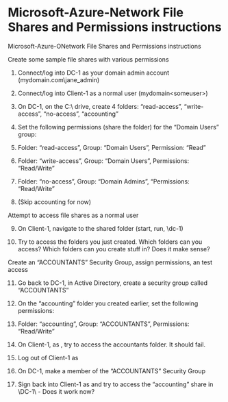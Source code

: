 #  Microsoft-Azure-Network File Shares and Permissions instructions
 Microsoft-Azure-ONetwork File Shares and Permissions instructions

Create some sample file shares with various permissions

1. Connect/log into DC-1 as your domain admin account (mydomain.com\jane_admin)
    
2. Connect/log into Client-1 as a normal user (mydomain\<someuser>)

3. On DC-1, on the C:\ drive, create 4 folders: “read-access”, “write-access”, “no-access”, “accounting”

4. Set the following permissions (share the folder) for the “Domain Users” group:

5. Folder: “read-access”, Group: “Domain Users”, Permission: “Read”

6. Folder: “write-access”,  Group: “Domain Users”, Permissions: “Read/Write”

7. Folder: “no-access”, Group: “Domain Admins”, “Permissions: “Read/Write”

8. (Skip accounting for now)

Attempt to access file shares as a normal user

9. On Client-1, navigate to the shared folder (start, run, \\dc-1)

10. Try to access the folders you just created. Which folders can you access? Which folders can you create stuff in? Does it make sense?

Create an “ACCOUNTANTS” Security Group, assign permissions, an test access

11. Go back to DC-1, in Active Directory, create a security group called “ACCOUNTANTS”

12. On the “accounting” folder you created earlier, set the following permissions:

13. Folder: “accounting”, Group: “ACCOUNTANTS”, Permissions: “Read/Write”

14. On Client-1, as  <someuser>, try to access the accountants folder. It should fail.

15. Log out of Client-1 as  <someuser>

16. On DC-1, make <someuser> a member of the “ACCOUNTANTS”  Security Group

17. Sign back into Client-1 as <someuser> and try to access the “accounting” share in \\DC-1\ - Does it work now?

